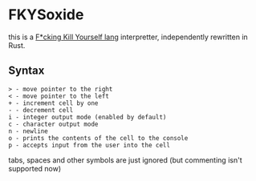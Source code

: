 # FKYSoxide
this is a [F*cking Kill Yourself lang](https://github.com/eleoelo/fkys) interpretter, independently
rewritten in Rust.

## Syntax
```
> - move pointer to the right
< - move pointer to the left
+ - increment cell by one
- - decrement cell
i - integer output mode (enabled by default)
c - character output mode
n - newline
o - prints the contents of the cell to the console
p - accepts input from the user into the cell 
```
tabs, spaces and other symbols are just ignored (but commenting isn't supported now)
